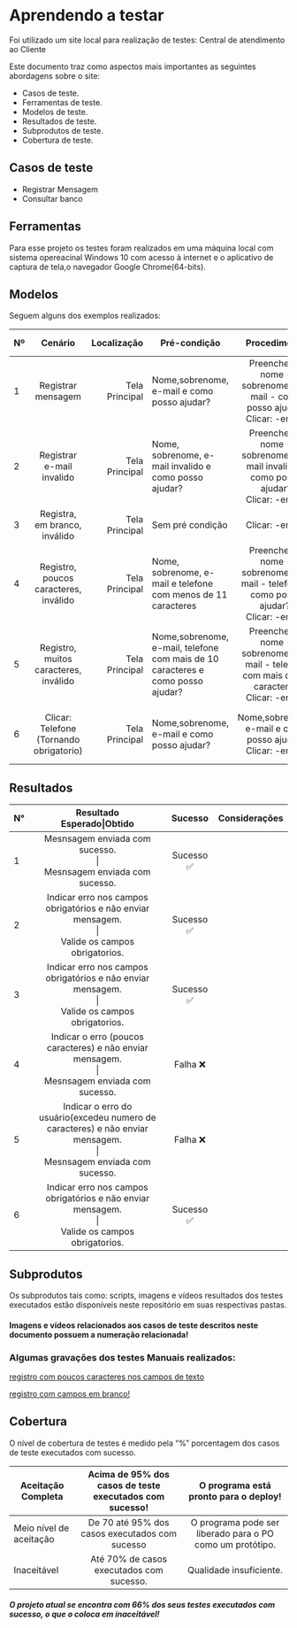 # Aprendendo a testar
Foi utilizado um site local para realização de testes: Central de atendimento ao Cliente

Este documento traz como aspectos mais importantes as seguintes abordagens sobre o site:


* Casos de teste. 
* Ferramentas de teste. 
* Modelos de teste. 
* Resultados de teste. 
* Subprodutos de teste. 
* Cobertura de teste. 

## Casos de teste

* Registrar Mensagem
* Consultar banco



## Ferramentas

Para esse projeto os testes foram realizados em uma máquina local com sistema opereacinal Windows 10 com acesso à internet e o aplicativo de captura de tela,o navegador Google Chrome(64-bits).

## Modelos

Seguem alguns dos exemplos realizados:



| Nº | Cenário | Localização | Pré-condição | Procedimento | Resultado esperado:
| ------------- |:-------------:| -----:| ------------- |:-------------:| -----:|
| 1 | Registrar mensagem | Tela Principal | Nome,sobrenome, e-mail e como posso ajudar? | Preencher: - nome - sobrenome - e-mail - como posso ajudar?<br/> Clicar: -enviar| Mensagem enviada com sucesso!. |
| 2  | Registrar e-mail invalido| Tela Principal | Nome, sobrenome, e-mail invalido e como posso ajudar? | Preencher: - nome - sobrenome - e-mail invalido e como posso ajudar? <br/> Clicar: -enviar | Indicar erro nos campos obrigatórios e não enviar mensagem. |
| 3 | Registra, em branco, inválido | Tela Principal | Sem pré condição | Clicar: -enviar | Indicar o erro e enviar mensagem. |
| 4 | Registro, poucos caracteres, inválido | Tela Principal | Nome, sobrenome, e-mail e telefone com menos de 11 caracteres | Preencher: - nome - sobrenome - e-mail - telefone - como posso ajudar?. <br/> Clicar: -enviar | Indicar o erro (poucos caracteres) e não enviar mensagem. |
| 5 | Registro, muitos caracteres, inválido | Tela Principal | Nome,sobrenome, e-mail, telefone com mais de 10 caracteres e como posso ajudar? | Preencher: - nome - sobrenome - e-mail - telefone com mais de 11 caracteres  <br/> Clicar: -enviar | Indicar o erro(excedeu caracteres) e não enviar enviar mensagem. |
| 6 | Clicar: Telefone (Tornando obrigatorio)  | Tela Principal | Nome,sobrenome, e-mail e como posso ajudar? | Nome,sobrenome, e-mail e como posso ajudar? <br/> Clicar: -enviar | Indicar o erro campos obrigatorios e não enviar mensagem. |


## Resultados

|N°|Resultado <br/> Esperado\|Obtido|  Sucesso  |Considerações|
| ------------- |:----------------:|:--------:| ------------- |
|1|Mesnsagem enviada com sucesso. <br/> \| <br/> Mesnsagem enviada com sucesso.|Sucesso ✅|
|2|Indicar erro nos campos obrigatórios e não enviar mensagem. <br/> \| <br/> Valide os campos obrigatorios. | Sucesso ✅|
|3|Indicar erro nos campos obrigatórios e não enviar mensagem. <br/> \| <br/> Valide os campos obrigatorios. | Sucesso ✅|
|4|Indicar o erro (poucos caracteres) e não enviar mensagem. <br/> \| <br/> Mesnsagem enviada com sucesso. | Falha ❌|
|5|Indicar o erro do usuário(excedeu numero de caracteres) e não  enviar mensagem. <br/> \| <br/> Mesnsagem enviada com sucesso. | Falha ❌|
|6|Indicar erro nos campos obrigatórios e não enviar mensagem. <br/> \| <br/> Valide os campos obrigatorios. | Sucesso ✅|


## Subprodutos
Os subprodutos tais como: scripts, imagens e vídeos resultados dos testes executados estão disponíveis neste repositório em suas respectivas pastas.
#### Imagens e vídeos relacionados aos casos de teste descritos neste documento possuem a numeração relacionada!


### Algumas gravações dos testes Manuais realizados:


[registro com poucos caracteres nos campos de texto]()


[registro com campos em branco!]()


## Cobertura

O nível de cobertura de testes é medido pela “%” porcentagem dos casos de teste executados com sucesso.

|Aceitação Completa |Acima de 95% dos casos de teste executados com sucesso!|O programa está pronto para o deploy!|
| ------------- |:----------------:|:--------:|
|Meio nível de aceitação|De 70 até 95% dos casos executados com sucesso|O programa pode ser liberado para o PO como um protótipo.|
|Inaceitável|Até 70% de casos executados com sucesso.|Qualidade insuficiente.|

##### O projeto atual se encontra com 66% dos seus testes executados com sucesso, o que o coloca em inaceitável!


<br/> 

